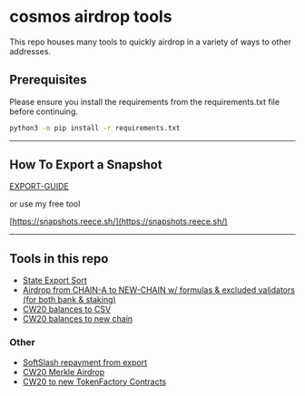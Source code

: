 # cosmos airdrop tools

This repo houses many tools to quickly airdrop in a variety of ways to other addresses.

## Prerequisites

Please ensure you install the requirements from the requirements.txt file before continuing.

```bash
python3 -m pip install -r requirements.txt
```

---

## How To Export a Snapshot

[EXPORT-GUIDE](./HOW-TO-EXPORT.md)

or use my free tool

[https://snapshots.reece.sh/](https://snapshots.reece.sh/)

---

## Tools in this repo

- [State Export Sort](./export-sort/)
- [Airdrop from CHAIN-A to NEW-CHAIN w/ formulas & excluded validators (for both bank & staking)](./native-airdrop/)
- [CW20 balances to CSV](./cw20/to-other-cw20/)
- [CW20 balances to new chain](./cw20/to-native-denom/)

### Other

- [SoftSlash repayment from export](https://github.com/Reecepbcups/chandra-station-canto-repayment-script)
- [CW20 Merkle Airdrop](https://github.com/CosmWasm/cw-tokens/tree/main/contracts/cw20-merkle-airdrop)
- [CW20 to new TokenFactory Contracts](https://github.com/Reecepbcups/cw20-to-tokenfactory)
